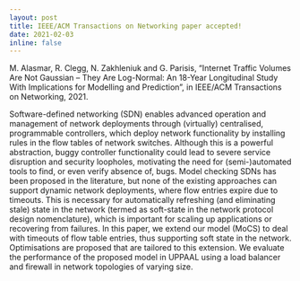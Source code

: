 ```yaml
---
layout: post
title: IEEE/ACM Transactions on Networking paper accepted!
date: 2021-02-03
inline: false
---
```


M. Alasmar, R. Clegg, N. Zakhleniuk and G. Parisis, “Internet Traffic Volumes Are Not Gaussian – They Are Log-Normal: An 18-Year Longitudinal Study With Implications for Modelling and Prediction”, in IEEE/ACM Transactions on Networking, 2021.

Software-defined networking (SDN) enables advanced operation and management of network deployments through (virtually) centralised, programmable controllers, which deploy network functionality by installing rules in the flow tables of network switches. Although this is a powerful abstraction, buggy controller functionality could lead to severe service disruption and security loopholes, motivating the need for (semi-)automated tools to find, or even verify absence of, bugs. Model checking SDNs has been proposed in the literature, but none of the existing approaches can support dynamic network deployments, where flow entries expire due to timeouts. This is necessary for automatically refreshing (and eliminating stale) state in the network (termed as soft-state in the network protocol design nomenclature), which is important for scaling up applications or recovering from failures. In this paper, we extend our model (MoCS) to deal with timeouts of flow table entries, thus supporting soft state in the network. Optimisations are proposed that are tailored to this extension. We evaluate the performance of the proposed model in UPPAAL using a load balancer and firewall in network topologies of varying size.
